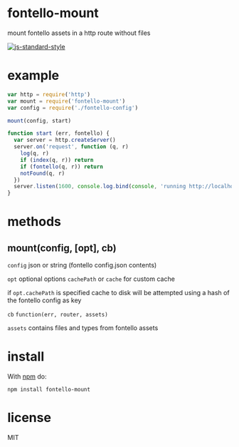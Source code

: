 # fontello-mount

mount fontello assets in a http route without files

[![js-standard-style](https://cdn.rawgit.com/feross/standard/master/badge.svg)](https://github.com/feross/standard)

# example

``` js
var http = require('http')
var mount = require('fontello-mount')
var config = require('./fontello-config')

mount(config, start)

function start (err, fontello) {
  var server = http.createServer()
  server.on('request', function (q, r) 
    log(q, r)
    if (index(q, r)) return
    if (fontello(q, r)) return
    notFound(q, r)
  })
  server.listen(1600, console.log.bind(console, 'running http://localhost:1600'))
}
```

# methods

## mount(config, [opt], cb)

`config` json or string (fontello config.json contents)

`opt` optional options `cachePath` or `cache` for custom cache

if `opt.cachePath` is specified cache to disk will be attempted using a
hash of the fontello config as key

`cb` ```function(err, router, assets)```

`assets` contains files and types from fontello assets

# install

With [npm](https://npmjs.org) do:

```
npm install fontello-mount
```

# license

MIT
